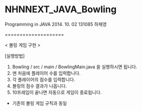 NHNNEXT_JAVA_Bowling
====================

Programming in JAVA
2014. 10. 02
131085 하채영

====================

< 볼링 게임 구현 >

[실행방법]
1. Bowling / src / main / BowlingMain.java 을 실행하시면 됩니다. 
2. 맨 처음에 플레이어 수를 입력합니다.
3. 각 플레이어의 점수를 입력합니다.
4. 볼링의 점수 결과가 나옵니다.
5. 10프레임이 끝나면 자동으로 게임이 종료됩니다.

- 기존의 볼링 게임 규칙과 동일
